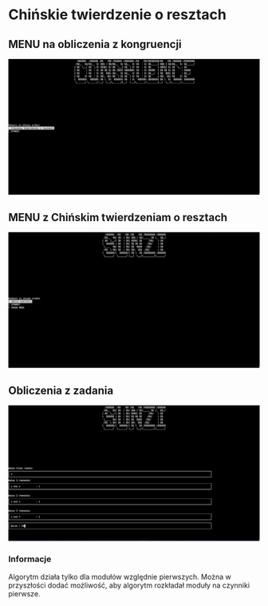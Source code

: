 # Chińskie twierdzenie o resztach

## MENU na obliczenia z kongruencji
![Alt text](Examples/Kongruencja_Menu.png)

## MENU z Chińskim twierdzeniam o resztach
![Alt text](Examples/Chinskie_Twierdzenie.png)

## Obliczenia z zadania
![Alt text](Examples/Chinskie_Twierdzenie_Przyklad.png)

### Informacje
Algorytm działa tylko dla modułów względnie pierwszych. Można w przyszłości dodać możliwość,
aby algorytm rozkładał moduły na czynniki pierwsze.
